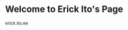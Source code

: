 # Welcome to Erick Ito's Page

<style>
body {
  background-image: url('[YOUR_IMAGE_URL_HERE](https://raw.githubusercontent.com/ErickHunter/ito.ee/master/Screenshot%202024-01-30%20at%2023.38.36.png)https://raw.githubusercontent.com/ErickHunter/ito.ee/master/Screenshot%202024-01-30%20at%2023.38.36.png');
  background-size: cover;
}
</style>

erick.ito.ee


